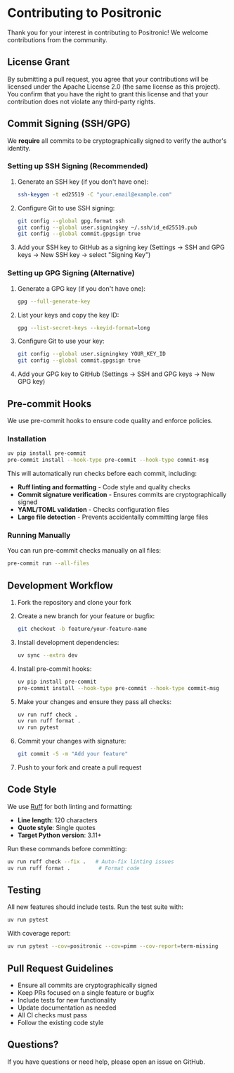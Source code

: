 # Contributing to Positronic

Thank you for your interest in contributing to Positronic! We welcome contributions from the community.

## License Grant

By submitting a pull request, you agree that your contributions will be licensed under the Apache License 2.0 (the same license as this project). You confirm that you have the right to grant this license and that your contribution does not violate any third-party rights.

## Commit Signing (SSH/GPG)

We **require** all commits to be cryptographically signed to verify the author's identity.

### Setting up SSH Signing (Recommended)

1. Generate an SSH key (if you don't have one):
   ```bash
   ssh-keygen -t ed25519 -C "your.email@example.com"
   ```

2. Configure Git to use SSH signing:
   ```bash
   git config --global gpg.format ssh
   git config --global user.signingkey ~/.ssh/id_ed25519.pub
   git config --global commit.gpgsign true
   ```

3. Add your SSH key to GitHub as a signing key (Settings → SSH and GPG keys → New SSH key → select "Signing Key")

### Setting up GPG Signing (Alternative)

1. Generate a GPG key (if you don't have one):
   ```bash
   gpg --full-generate-key
   ```

2. List your keys and copy the key ID:
   ```bash
   gpg --list-secret-keys --keyid-format=long
   ```

3. Configure Git to use your key:
   ```bash
   git config --global user.signingkey YOUR_KEY_ID
   git config --global commit.gpgsign true
   ```

4. Add your GPG key to GitHub (Settings → SSH and GPG keys → New GPG key)

## Pre-commit Hooks

We use pre-commit hooks to ensure code quality and enforce policies.

### Installation

```bash
uv pip install pre-commit
pre-commit install --hook-type pre-commit --hook-type commit-msg
```

This will automatically run checks before each commit, including:
- **Ruff linting and formatting** - Code style and quality checks
- **Commit signature verification** - Ensures commits are cryptographically signed
- **YAML/TOML validation** - Checks configuration files
- **Large file detection** - Prevents accidentally committing large files

### Running Manually

You can run pre-commit checks manually on all files:

```bash
pre-commit run --all-files
```

## Development Workflow

1. Fork the repository and clone your fork
2. Create a new branch for your feature or bugfix:
   ```bash
   git checkout -b feature/your-feature-name
   ```

3. Install development dependencies:
   ```bash
   uv sync --extra dev
   ```

4. Install pre-commit hooks:
   ```bash
   uv pip install pre-commit
   pre-commit install --hook-type pre-commit --hook-type commit-msg
   ```

5. Make your changes and ensure they pass all checks:
   ```bash
   uv run ruff check .
   uv run ruff format .
   uv run pytest
   ```

6. Commit your changes with signature:
   ```bash
   git commit -S -m "Add your feature"
   ```

7. Push to your fork and create a pull request

## Code Style

We use [Ruff](https://docs.astral.sh/ruff/) for both linting and formatting:

- **Line length**: 120 characters
- **Quote style**: Single quotes
- **Target Python version**: 3.11+

Run these commands before committing:

```bash
uv run ruff check --fix .   # Auto-fix linting issues
uv run ruff format .         # Format code
```

## Testing

All new features should include tests. Run the test suite with:

```bash
uv run pytest
```

With coverage report:

```bash
uv run pytest --cov=positronic --cov=pimm --cov-report=term-missing
```

## Pull Request Guidelines

- Ensure all commits are cryptographically signed
- Keep PRs focused on a single feature or bugfix
- Include tests for new functionality
- Update documentation as needed
- All CI checks must pass
- Follow the existing code style

## Questions?

If you have questions or need help, please open an issue on GitHub.
